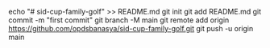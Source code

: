echo "# sid-cup-family-golf" >> README.md
git init
git add README.md
git commit -m "first commit"
git branch -M main
git remote add origin https://github.com/opdsbanasya/sid-cup-family-golf.git
git push -u origin main